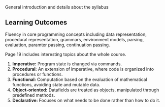 General introduction and details about the syllabus
## Learning Outcomes
Fluency in core programming concepts including data representation, procedural representation, grammars, environment models, parsing, evaluation, paramter passing, continuation passing.

Page 19 includes interesting topics about the whole course.

1. **Imperative:** Program state is changed via commands.
2. **Procedural:** An extension of imperative, where code is organized into procedures or functions.
3. **Functional:** Computation based on the evaluation of mathematical functions, avoiding state and mutable data.
4. **Object-oriented:** Datafields are treated as objects, manipulated through predefined methods.
5. **Declarative:** Focuses on what needs to be done rather than how to do it.
